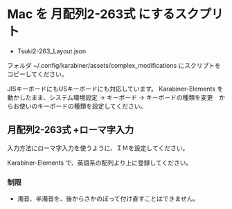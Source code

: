 # Mac を 月配列2-263式 にするスクプリト

* Tsuki2-263_Layout.json

フォルダ ~/.config/karabiner/assets/complex_modifications  にスクリプトをコピーしてください。

JISキーボードにもUSキーボードにも対応しています。
Karabiner-Elements を動かしたまま、システム環境設定 → キーボード → キーボードの種類を変更　からお使いのキーボードの種類を設定してください。

## 月配列2-263式 +ローマ字入力

入力方法にローマ字入力を使うように、ＩＭを設定してください。

Karabiner-Elements で、英語系の配列より上に登録してください。

### 制限

* 濁音、半濁音を、後からさかのぼって付け直すことはできません。
